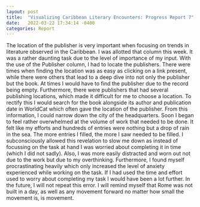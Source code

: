 ```yaml
---
layout: post
title:  "Visualizing Caribbean Literary Encounters: Progress Report 7"
date:   2022-03-22 17:34:14 -0400
categories: Report
---
```

The location of the publisher is very important when focusing on trends in literature observed in the Caribbean. I was allotted that column this week. It was a rather daunting task due to the level of importance of my input. With the use of the Publisher column, I had to locate the publishers. There were times when finding the location was as easy as clicking on a link present, while there were others that lead to a deep dive into not only the publisher but the book. At times I would have to find the publisher due to the record being empty. Furthermore, there were publishers that had several publishing locations, which made it difficult for me to choose a location. To rectify this I would search for the book alongside its author and publication date in WorldCat which often gave the location of the publisher. From this information, I could narrow down the city of the headquarters. 
Soon I began to feel rather overwhelmed at the volume of work that needed to be done. It felt like my efforts and hundreds of entries were nothing but a drop of rain in the sea. The more entries I filled, the more I saw needed to be filled. I subconsciously allowed this revelation to slow me down as instead of focussing on the task at hand I was worried about completing it in time (which I did not sadly). Also, I was more easily distracted and worn out not due to the work but due to my overthinking. Furthermore, I found myself procrastinating heavily which only increased the level of anxiety experienced while working on the task. If I had used the time and effort used to worry about completing my task I would have been a lot further. In the future, I will not repeat this error. I will remind myself that Rome was not built in a day, as well as any movement forward no matter how small the movement is, is movement. 
